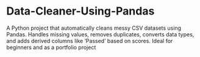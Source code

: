 # Data-Cleaner-Using-Pandas
A Python project that automatically cleans messy CSV datasets using Pandas. Handles missing values, removes duplicates, converts data types, and adds derived columns like ‘Passed’ based on scores. Ideal for beginners and as a portfolio project
